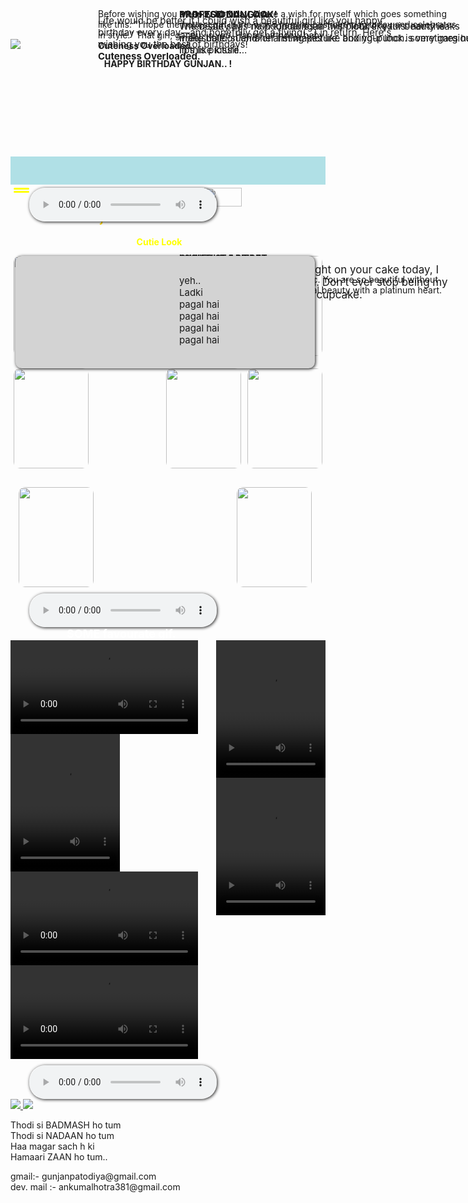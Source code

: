 <html>
<head>
<title>gunjanBday</title>
<meta expr:content='data:blog.isMobile ? "width=device-width,initial-scale=1.0,minimum-scale=1.0,maximum-scale=1.0" : "width=1100"' name='viewport'/>
<b:include data='blog' name='all-head-content'/>
<meta charset="UTF-8">
<meta name="viewport" content="width=device-width,initial-scale=1.0">
<style>
*{margin:0;
padding:0;}

.top img{
height:40%;
width:100%;
position:absolute;
}

.marq{
height:8%;
width:100%;
background-color:white;
opacity:0.8;
margin:80px 0px 0px 0px;
position:absolute;
box-shadow:2px 2px 5px;
}
.wish{
text-align:center;
margin:15px auto;
font-weight:bold;
}
.c1{
 color:fuchsia;
}
.c2{
color:orangered;
}
.c3{
color:darkblue;
}
.name{
color:gold;
position:absolute;
margin:35px 0px 0px 95px;
font-size:25px;
}
.burgr{
position:absolute;
height:15px;
width:25px;
margin:5px 5px;
float:left;
}
.div1{
height:3px;
width:25px;
background:white;
border:none;
border-radius:10px;
background:yellow;
}

.div2{
height:3px;
width:25px;
background:white;
border:none;
border-radius:10px;
margin:2px 0px 0px 0px;
background:yellow;
}
.div3{
height:3px;
width:25px;
background:white;
border:none;
border-radius:10px;
margin:2px 0px 0px 0px;
background:yellow;
}
.svg{
height:30px;
width:60px;
position:absolute;
margin:5px 0px 0px 310px;
}

.sec1{
width:100%;
height:1550px;
position:absolute;
margin-top:225px;
background:linear-gradient(to bottom right, red, blueviolet);
}
audio{
position:relative;
margin:5px 0px 0px 30px;
box-shadow:1px 1px 5px;
border:none;
border-radius:25px;
}

.one{
height:180px;
width:95%;
box-shadow:1px 1px 5px;
position:relative;
margin:20px 8px;
border:none;
border-radius:10px;
background:thistle;
}
.one1{
position:raletive;
height:160px;
width:120px;
margin:10px 5px;
border-radius:10px;
float:left;
}
.p1{
display:inline;
position:absolute;
float:right;
margin:5px 10px;
font-size:14px;
}
.cute{
position:relative;
top:10px;
left:40%;
color:yellow;
}

.two{
height:180px;
width:95%;
box-shadow:1px 1px 5px;
position:relative;
margin:0px 8px;
border:none;
border-radius:10px;
background:palegoldenrod;
}
.two2{
position:raletive;
height:160px;
width:120px;
margin:10px 5px;
border-radius:10px;
float:right;
}
.last{
height:180px;
width:95%;
box-shadow:1px 1px 5px;
position:relative;
margin:10px 8px;
border:none;
border-radius:10px;
background:thistle;
}
.last img{
position:raletive;
height:160px;
width:120px;
margin:10px 5px;
border-radius:10px;
}
.pgl1{
float:left;
}
.pgl2{
float:right;
}
.para{
font-size:15px;
display:inline;
position:relative;
top:30px;
left:10px;
}

.sec2{
position:absolute;
width:100%;
height:750px;
margin-top:1780px;
background:linear-gradient(to bottom right,purple,navy);;
}
.fav{
position:relative;
font-size:18px;
font-weight:bold;
margin-left:90px;
margin-top:10px;
color:white;
}

.anim1{
height:220px;
width:175px;
position:relative;
float:left;
}
.anim3{
height:220px;
width:175px;
position:relative;
float:right;
}
.anim2{
height:220px;
width:175px;
position:relative;
float:left;
}
.anim4{
height:220px;
width:175px;
position:relative;
float:right;}

.anim5{
height:220px;
width:175px;
position:relative;
float:left;
}

.anim6{
height:220px;
width:175px;
position:relative;
float:right;}

.footer{
position:absolute;
margin-top:2540px;
width:100%;
height:250px;
background: linear-gradient(to bottom right,yellow,darkturquoise,darkkhaki);
opacity:0.5;
}

.footer  img{
   position:relative;
   height:50px;
   widtg:50px;
   display:inline;
   border-radius:50%;
   margin:10px 0px 0px 10px;
   box-shadow:4px 4px 10px;
  
}

.insvg{ 
left:100px;
}

.linksvg{
left:120;
}

.shayri{
position:relative;
font-size:21px;
margin:10px 50px;
}

.mail{
position:relative;
margin:5px 50px;
font-size:12px;
color:slateblue;
}
</style>
</head>
<body>
<nav class="nav">
<div class="top">	
<img src="Top.jpg">
<div class="marq">
<p class="wish">HAPPY BIRTHDAY GUNJAN..  !</p>
</div>
<div class="marq" style="margin:140px 0px 0px 0px; background:powderblue;">
<marquee>
<p class="wish" style="font-size:12px;">
<span class="c1">I WISH YOU</span><span class="c2"> HAPPY HAPPY BIRTHDAY , </span><span class="c3"> HAPPY BIRTHDAY TO YOU...!</span>
</p>
</marquee>
</div>
<p class="name"> Gunjan Patodia</p>
<div class="burgr">
<div class="div1"></div>
<div class="div2"></div>
<div class="div3"></div>
</div>
</div>
<img class="svg" src="woman.svg" >
</nav>
<section class="sec1">
<audio controls="autoplay" loop >
<source src="birthdaysong2.mp3" type="audio/mp3">
</audio>
<b><p class="cute">Cutie Look </p></b>
<div class="one">
<img class="one1" src="cute1.jpg">
<p class="p1" style="top:10px;">
Before wishing you a happy birthday,
 I have a wish for myself which goes something like this: "I hope the hottest girl in the world has the best birthday today and celebrates in style." That girl, gappu, is you. Happy birthday, baby.<br>
 <b>Cuteness Overloaded.</b>
</p>
</div>
<div class="two">
<img class="two2" src="cute2.jpg">
<p class="p1" style="float:left; width:50%; top:20px; font-size:15px;">
 Life would be better if I could wish a beautiful girl like you happy birthday every day—and hopefully get a flying(...) in return. Here's wishing you the best of birthdays!<br>
 <b>Cuteness Overloaded.</b>
</p>
</div>
<div class="one" style="top:0px; background:lightgreen;">
<img class="one1" src="owner.jpg">
<p class="p1">
<b>OWNER OF A HEART</b><br>
<span style=" font-size:17px;">For every candle that you light on your cake today, I wish you happiness tenfold. Don’t ever stop being my soul mate. Happy birthday, cupcake.</span>
</p>
</div>
<div class="two" style="top:0px; background:mediumturquoise;">
<img class="two2" src="pro.jpg">
<p class="p1" style="float:left; width:50%; top:10px; font-size:15px;">
<b>PROFESIONAL LOOK</b> <br>
The beauty has no boundaries in this picture. your beauty is irresistible. such a charming picture. and your look is very gargious in this picture.
</p>
</div>
<div class="one" style=" background:hotpink;">
<img class="one1" src="bride.jpg">
<p class="p1">
<b>LOOK LIKE A BRIDE </b><br>
this pic Just an icon of bride.<br>
Ooo! My eyes are stuck to the pic.
You are so beautiful without makeup. It looks amazing.
Natural beauty with a platinum heart.
</p>
</div>
<div class="two">
<img class="two2" src="muhtod.jpg">
<p class="p1" style="float:left; width:50%; top:10px; font-size:15px;">
<b>MUH TOD DUNGAA..!</b> <br>
When she say " muh tod dungaa".with look like this.
her cheaks make balloon  and her fist makes like boxing-punch. sometimes her lips like kissiii...
</p>
</div>
<div class="last" style="top:10px; background:lightgray;">
<img class="pgl1"  src="pgl1.jpg">
<img class="pgl2" src="pgl2.jpg">
<p class="para">
yeh..<br>
Ladki <br>
pagal hai<br>
pagal hai<br>
pagal hai<br>
pagal hai<br>
</p>
</div>
<audio controls="autoplay" loop style="margin-top:10px;" >
<source src="gunjan.mp3" type="audio/mp3">
</audio>
</section>
<section class="sec2">
<span class="fav">SOME favourate gif.</span>
<video controls="autoplay" loop class="anim1">
<source src="anim1.mp4" type="video/mp4">
</video>
<video controls="autoplay" loop class="anim3">
<source src="anim3.mp4" type="video/mp4">
</video>
<video controls="autoplay" loop class="anim2">
<source src="anim2.mp4" type="video/mp4">
</video>
<video controls="autoplay" loop class="anim4">
<source src="anim4.mp4" type="video/mp4">
</video>
<video controls="autoplay" loop class="anim5">
<source src="anim5.mp4" type="video/mp4">
</video>
<video controls="autoplay" loop class="anim6">
<source src="anim6.mp4" type="video/mp4">
</video>
<audio controls="autoplay" loop style="margin-top:10px; position:relative;" >
<source src="birthdaysong1.mp3" type="audio/mp3">
</audio>
</section>
<section class="footer">
<a href="https://instagram.com/gunjan_patodia46?igshid=1ep6j7t5iqqsa">
<img class="insvg" src="instagram (1).svg">
</a>
<a href="https://www.linkedin.com/in/gunjan-patodia-318188201">
<img class="linksvg" src="linkedin.svg">
</a>

<p class="shayri">
Thodi si  BADMASH ho tum <br>
Thodi si NADAAN  ho tum <br>
Haa magar  sach h ki  <br>
Hamaari ZAAN  ho tum..<br>
</p>
<p class="mail"> 
gmail:- gunjanpatodiya@gmail.com  <br>
dev. mail :- ankumalhotra381@gmail.com
</p>
</section>
</body>
</html>
